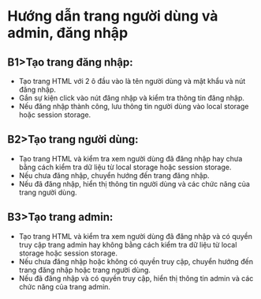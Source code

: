 
# Hướng dẫn trang người dùng và admin, đăng nhập

## B1>Tạo trang đăng nhập:
- Tạo trang HTML với 2 ô đầu vào là tên người dùng và mật khẩu và nút đăng nhập.
- Gắn sự kiện click vào nút đăng nhập và kiểm tra thông tin đăng nhập.
- Nếu đăng nhập thành công, lưu thông tin người dùng vào local storage hoặc session storage.
## B2>Tạo trang người dùng:
- Tạo trang HTML và kiểm tra xem người dùng đã đăng nhập hay chưa bằng cách kiểm tra dữ liệu từ local storage hoặc session storage.
- Nếu chưa đăng nhập, chuyển hướng đến trang đăng nhập.
- Nếu đã đăng nhập, hiển thị thông tin người dùng và các chức năng của trang người dùng.
## B3>Tạo trang admin:
- Tạo trang HTML và kiểm tra xem người dùng đã đăng nhập và có quyền truy cập trang admin hay không bằng cách kiểm tra dữ liệu từ local storage hoặc session storage.
- Nếu chưa đăng nhập hoặc không có quyền truy cập, chuyển hướng đến trang đăng nhập hoặc trang người dùng.
- Nếu đã đăng nhập và có quyền truy cập, hiển thị thông tin admin và các chức năng của trang admin.

